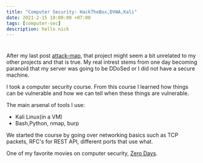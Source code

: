 ```yaml
---
title: "Computer Security: HackTheBox,DVWA,Kali"
date: 2021-2-15 10:00:00 +07:00
tags: [computer-sec]
description: hello nick
---
```


#

After my last post [attack-map](https://edwin.computer/attack-map), that project might seem a bit unrelated to my other projects and that is true. My real intrest stems from one day becoming paranoid that my server was going to be DDoSed or I did not have a secure machine.

I took a computer security course. From this course I learned how things can be vulnerable and how we  can tell when these things are vulnerable. 

The main arsenal of tools I use:

- Kali Linux(in a VM)
- Bash,Python, nmap, burp

We started the course by going over networking basics such as TCP packets, RFC's for REST API, different ports that use what.

One of my favorite movies on computer security, [Zero Days](https://en.wikipedia.org/wiki/Zero_Days).